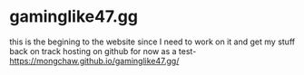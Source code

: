 # gaminglike47.gg
this is the begining to the website since I need to work on it and get my stuff back on track
hosting on github for now as a test- https://mongchaw.github.io/gaminglike47.gg/
